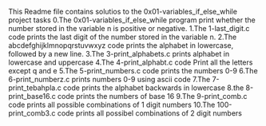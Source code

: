 This Readme file contains solutios to the 0x01-variables_if_else_while project tasks
0.The 0x01-variables_if_else_while program print whether the number stored in the variable n is positive or negative.
1.The 1-last_digit.c code prints the last digit of the number stored in the variable n.
2.The abcdefghijklmnopqrstuvwxyz code prints the alphabet in lowercase, followed by a new line.
3.The 3-print_alphabets.c prints alphabet in lowercase and uppercase
4.The 4-print_alphabt.c code Print all the letters except q and e
5.The 5-print_numbers.c code prints the numbers 0-9
6.The 6-print_numberz.c prints numbers 0-9 using ascii code
7.The 7-print_tebahpla.c code prints the alphabet backwards in lowercase
8.the 8-print_base16.c code prints the numbers of base 16
9.The 9-print_comb.c code prints all possible combinations of 1 digit numbers
10.The 100-print_comb3.c code prints all possibel combinations of 2 digit numbers
